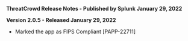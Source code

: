 **ThreatCrowd Release Notes - Published by Splunk January 29, 2022**


**Version 2.0.5 - Released January 29, 2022**

* Marked the app as FIPS Compliant [PAPP-22711]